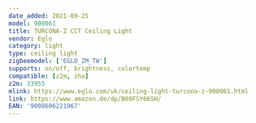 ```yaml
---
date_added: 2021-09-25
model: 900061
title: TURCONA-Z CCT Ceiling Light
vendor: Eglo
category: light
type: ceiling light
zigbeemodel: ['EGLO_ZM_TW']
supports: on/off, brightness, colortemp
compatible: [z2m, zha]
z2m: 33955
mlink: https://www.eglo.com/uk/ceiling-light-turcona-z-900061.html
link: https://www.amazon.de/dp/B09FSY66SH/
EAN: '9008606221967'
---
```


